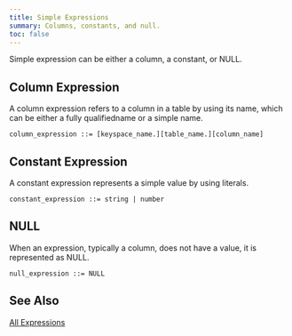 ```yaml
---
title: Simple Expressions
summary: Columns, constants, and null.
toc: false
---
```

<style>
table {
  float: left;
}
#psyn {
  text-indent: 50px;
}
#ptodo {
  color: red
}
</style>

Simple expression can be either a column, a constant, or NULL.

## Column Expression
A column expression refers to a column in a table by using its name, which can be either a fully qualifiedname or a simple name.  
```
column_expression ::= [keyspace_name.][table_name.][column_name]
```

## Constant Expression

A constant expression represents a simple value by using literals.  
```
constant_expression ::= string | number
```

## NULL

When an expression, typically a column, does not have a value, it is represented as NULL.  
```
null_expression ::= NULL
```

## See Also
[All Expressions](..#expressions)